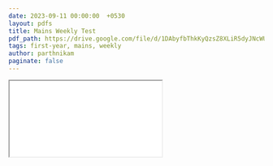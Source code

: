 ```yaml
---
date: 2023-09-11 00:00:00  +0530
layout: pdfs
title: Mains Weekly Test
pdf_path: https://drive.google.com/file/d/1DAbyfbThkKyQzsZ8XLiR5dyJNcWUjeS7/preview?usp=sharing
tags: first-year, mains, weekly
author: parthnikam
paginate: false
---
```


<iframe class="embed-pdf" src="{{ page.pdf_path }}#toolbar=0" seamless="seamless" scrolling="no" style="overflow:hidden"></iframe>
